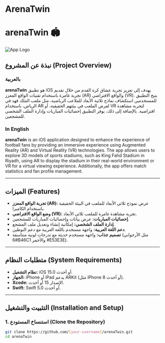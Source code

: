 # ArenaTwin
# arenaTwin 🏟️

![App Logo](Resources/Assets/Assets.xcassets/app_logo.imageset/app_logo.png)

## نبذة عن المشروع (Project Overview)

### بالعربية
**arenaTwin** هو تطبيق iOS يهدف إلى تعزيز تجربة عشاق كرة القدم من خلال تقديم تجربة غامرة باستخدام تقنيات الواقع المعزز (AR) والواقع الافتراضي (VR). يتيح التطبيق للمستخدمين استكشاف نماذج ثلاثية الأبعاد للملاعب الرياضية، مثل ملعب الملك فهد في الرياض، باستخدام AR لعرض الملعب في بيئتهم الحقيقية، أو VR لتجربة مشاهدة افتراضية. بالإضافة إلى ذلك، يوفر التطبيق إحصائيات المباريات وإدارة الملف الشخصي للمشجعين.

### In English
**arenaTwin** is an iOS application designed to enhance the experience of football fans by providing an immersive experience using Augmented Reality (AR) and Virtual Reality (VR) technologies. The app allows users to explore 3D models of sports stadiums, such as King Fahd Stadium in Riyadh, using AR to display the stadium in their real-world environment or VR for a virtual viewing experience. Additionally, the app offers match statistics and fan profile management.

---

## الميزات (Features)

- **تجربة الواقع المعزز (AR):** عرض نموذج ثلاثي الأبعاد للملعب في البيئة الحقيقية باستخدام الكاميرا.
- **وضع الواقع الافتراضي (VR):** تجربة مشاهدة غامرة للملعب ثلاثي الأبعاد.
- **إحصائيات المباريات:** عرض بيانات وإحصائيات المباريات للمشجعين.
- **إدارة الملف الشخصي:** إمكانية إنشاء وتعديل ملف المشجع.
- **دعم اللغة العربية:** واجهة مستخدم باللغة العربية مع دعم التوطين.
- **تصميم جذاب:** واجهة مستخدم حديثة مع تدرجات لونية متناسقة (مثل الأرجواني #6B46C1 والأحمر #E53E3E).

---

## متطلبات النظام (System Requirements)

- **نظام التشغيل:** iOS 15.0 أو أحدث.
- **الجهاز:** iPhone أو iPad يدعم ARKit (مثل iPhone 8 أو أحدث).
- **Xcode:** الإصدار 15 أو أحدث.
- **Swift:** Swift 5.0 أو أحدث.

---

## التثبيت والتشغيل (Installation and Setup)

### 1. استنساخ المستودع (Clone the Repository)
```bash
git clone https://github.com/[your-username]/arenaTwin.git
cd arenaTwin
